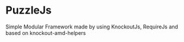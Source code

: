 PuzzleJs
========

Simple Modular Framework made by using KnockoutJs, RequireJs and based on knockout-amd-helpers

